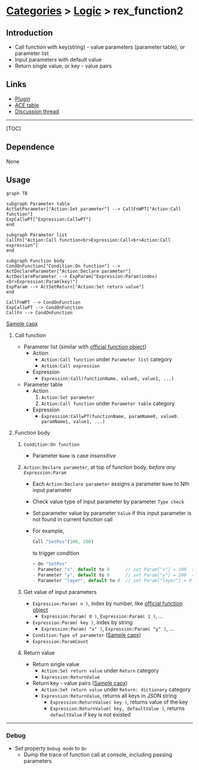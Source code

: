 # [Categories](categories.index.html) > [Logic](logic.index.html) > rex_function2

## Introduction

- Call function with key(string) - value parameters (parameter table), or parameter list
- Input parameters with default value
- Return single value, or key - value pairs

## Links

- [Plugin](https://dl.dropboxusercontent.com/u/5779181/C2Repo/Zip/plugins/rex_function2.7z)
- [ACE table](https://rexrainbow.github.io/C2RexDoc/c2rexpluginsACE/plugin_rex_function2.html)
- [Discussion thread](https://www.scirra.com/forum/plugin-rex-function2_t64334)

----

[TOC]

## Dependence

None

## Usage

```mermaid
graph TB

subgraph Parameter table
ActSetParameter["Action:Set parameter"] --> CallFnWPT["Action:Call function"]
ExpCallwPT["Expression:CallwPT"]
end

subgraph Parameter list
CallFn["Action:Call function<br>Expression:Call<br>Action:Call expression"]
end

subgraph Function body
CondOnFunction["Condition:On function"] --> ActDeclareParameter["Action:Declare parameter"]
ActDeclareParameter --> ExpParam["Expression:Param(index)<br>Expression:Param(key)"]
ExpParam --> ActSetReturn["Action:Set return value"]
end

CallFnWPT --> CondOnFunction
ExpCallwPT --> CondOnFunction
CallFn --> CondOnFunction
```

[Sample capx](https://1drv.ms/u/s!Am5HlOzVf0kHg189N0WN1apSekfp)

1. Call function

   - Parameter list (similar with [official function object](https://www.scirra.com/manual/149/function))
     - Action
       - `Action:Call function` under  `Parameter list` category
       - `Action:Call expression`
     - Expression
       - `Expression:Call(functionName, value0, value1, ...)`
   - Parameter table
     - Action
       1. `Action:Set parameter`
       2. `Action:Call function` under  `Parameter table` category
     - Expression
       - `Expression:CallwPT(functionName, paramName0, value0. paramName1, value1, ...)`

2. Function body

   1. `Condition:On function`

      - Parameter `Name` is case *insensitive*

   2. `Action:Declare parameter`, at top of function body, *before any `Expression:Param`*

      - Each `Action:Declare parameter` assigns a parameter `Name` to Nth input parameter

      - Check value type of input parameter by parameter `Type check`

      - Set parameter value by parameter `Value` if this input parameter is not found in current function call

      - For example,

        ```javascript
        Call "SetPos"(100, 200)
        ```

        to trigger condition

        ```javascript
        + On "SetPos"
        - Parameter "x", default to 0      // set Param["x"] = 100  (1st parameter)
        - Parameter "y", default to 0      // set Param["y"] = 200  (2nd parameter)
        - Parameter "layer", default to 0  // set Param["layer"] = 0  (default value)
        ```

   3. Get value of input parameters

      - `Expression:Param( n )`, index by number, like  [official function object](https://www.scirra.com/manual/149/function)
        - `Expression:Param( 0 )`, `Expression:Param( 1 )`, ...
      - `Expression:Param( key )`, index by string
        - `Expression:Param( "x" )`, `Expression:Param( "y" )`, ...
      - `Condition:Type of parameter`  ([Sample capx](https://1drv.ms/u/s!Am5HlOzVf0kHkz1MxAYMEwKB02br))
      - `Expression:ParamCount`

   4. Return value

      - Return single value
        - `Action:Set return value` under `Return` category
        - `Expression:ReturnValue`
      - Return key - value pairs  ([Sample capx](https://1drv.ms/u/s!Am5HlOzVf0kHk0QsiKDYrhvsIeVD))
        - `Action:Set return value` under `Return: dictionary` category
        - `Expression:ReturnValue`, returns all keys in JSON string
          - `Expression:ReturnValue( key )`, returns value of the key
          - `Expression:ReturnValue( key, defaultValue )`, returns `defaultValue` if key is not existed

----

### Debug

- Set property `Debug mode` to `On`
  - Dump the trace of function call at console, including passing parameters